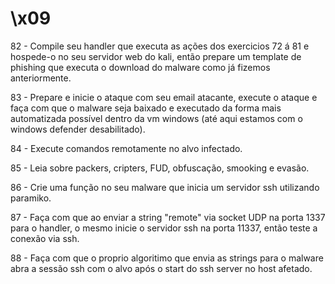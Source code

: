 # \x09

82 - Compile seu handler que executa as ações dos exercicios 72 á 81 e hospede-o no seu servidor web do kali, então prepare um template de phishing que executa o download do malware como já fizemos anteriormente.

83 - Prepare e inicie o ataque com seu email atacante, execute o ataque e faça com que o malware seja baixado e executado da forma mais automatizada possível dentro da vm windows (até aqui estamos com o windows defender desabilitado).

84 - Execute comandos remotamente no alvo infectado.

85 - Leia sobre packers, cripters, FUD, obfuscação, smooking e evasão.

86 - Crie uma função no seu malware que inicia um servidor ssh utilizando paramiko.

87 - Faça com que ao enviar a string "remote" via socket UDP na porta 1337 para o handler, o mesmo inicie o servidor ssh na porta 11337, então teste a conexão via ssh.

88 - Faça com que o proprio algoritimo que envia as strings para o malware abra a sessão ssh com o alvo após o start do ssh server no host afetado.
